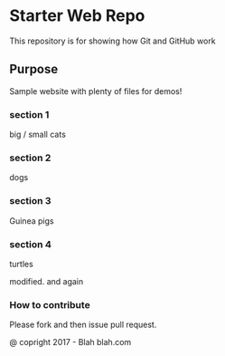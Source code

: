 # Starter Web Repo

This repository is for showing how Git and GitHub work

## Purpose

Sample website with plenty of files for demos!

### section 1

big / small cats

### section 2

dogs

### section 3

Guinea pigs

### section 4

turtles

modified. and again

### How to contribute 

Please fork and then issue pull request.


@ copright 2017 - Blah blah.com
